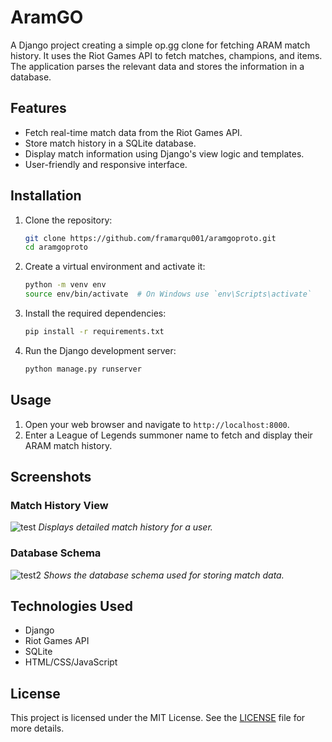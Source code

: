 # AramGO

A Django project creating a simple op.gg clone for fetching ARAM match history. It uses the Riot Games API to fetch matches, champions, and items. The application parses the relevant data and stores the information in a database. 

## Features
- Fetch real-time match data from the Riot Games API.
- Store match history in a SQLite database.
- Display match information using Django's view logic and templates.
- User-friendly and responsive interface.

## Installation

1. Clone the repository:
    ```bash
    git clone https://github.com/framarqu001/aramgoproto.git
    cd aramgoproto
    ```

2. Create a virtual environment and activate it:
    ```bash
    python -m venv env
    source env/bin/activate  # On Windows use `env\Scripts\activate`
    ```

3. Install the required dependencies:
    ```bash
    pip install -r requirements.txt
    ```

4. Run the Django development server:
    ```bash
    python manage.py runserver
    ```

## Usage

1. Open your web browser and navigate to `http://localhost:8000`.
2. Enter a League of Legends summoner name to fetch and display their ARAM match history.

## Screenshots

### Match History View
![test](https://github.com/framarqu001/aramgoproto/assets/119390184/a897134e-8b4f-4d26-b507-9abcea9a9998)
*Displays detailed match history for a user.*

### Database Schema
![test2](https://github.com/framarqu001/aramgoproto/assets/119390184/027e3d4b-d02a-4db5-85ea-7c07926b678d)
*Shows the database schema used for storing match data.*

## Technologies Used
- Django
- Riot Games API
- SQLite
- HTML/CSS/JavaScript

## License

This project is licensed under the MIT License. See the [LICENSE](LICENSE) file for more details.




